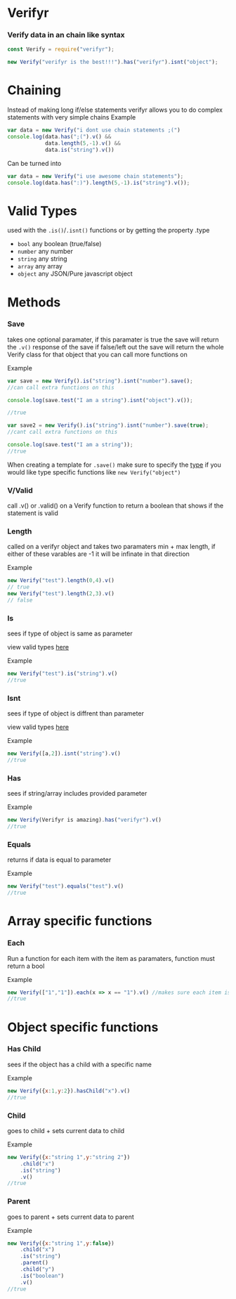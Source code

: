 # Verifyr

### Verify data in an chain like syntax

```js
const Verify = require("verifyr");

new Verify("verifyr is the best!!!").has("verifyr").isnt("object");
```

# Chaining

Instead of making long if/else statements verifyr allows you to do complex statements with very simple chains
Example
```js
var data = new Verify("i dont use chain statements ;(")
console.log(data.has(";(").v() &&
            data.length(5,-1).v() &&
            data.is("string").v())
```

Can be turned into

```js
var data = new Verify("i use awesome chain statements");
console.log(data.has(":)").length(5,-1).is("string").v());
```

# Valid Types

used with the `.is()`/`.isnt()` functions or by getting the property .type

 - `bool` any boolean (true/false)
 - `number` any number
 - `string` any string
 - `array` any array
 - `object` any JSON/Pure javascript object

# Methods

### Save
takes one optional paramater, if this paramater is true the save will return the `.v()` response of the save
if false/left out the save will return the whole Verify class for that object that you can call more functions on

Example
```js
var save = new Verify().is("string").isnt("number").save();
//can call extra functions on this

console.log(save.test("I am a string").isnt("object").v()); 

//true

var save2 = new Verify().is("string").isnt("number").save(true); 
//cant call extra functions on this

console.log(save.test("I am a string"));
//true
```

When creating a template for `.save()` make sure to specify the [type](#types) if you would like type specific functions like `new Verify("object")`


### V/Valid

call .v() or .valid() on a Verify function to return a boolean that shows if the statement is valid

### Length
called on a verifyr object and takes two paramaters min + max length, if either of these varables are -1 it will be infinate in that direction

Example
```js
new Verify("test").length(0,4).v()
// true
new Verify("test").length(2,3).v()
// false
```

### Is
sees if type of object is same as parameter

view valid types [here](#types)

Example
```js
new Verify("test").is("string").v()
//true
```

### Isnt
sees if type of object is diffrent than parameter

view valid types [here](#types)

Example
```js
new Verify([a,2]).isnt("string").v()
//true
```

### Has
sees if string/array includes provided parameter

Example
```js
new Verify(Verifyr is amazing).has("verifyr").v()
//true
```

### Equals
returns if data is equal to parameter

Example
```js
new Verify("test").equals("test").v()
//true
```

# Array specific functions

### Each
Run a function for each item with the item as paramaters, function must return a bool

Example
```js
new Verify(["1","1"]).each(x => x == "1").v() //makes sure each item is "1"
//true
```

# Object specific functions

### Has Child
sees if the object has a child with a specific name

Example
```js
new Verify({x:1,y:2}).hasChild("x").v()
//true
```

### Child
goes to child + sets current data to child

Example
```js
new Verify({x:"string 1",y:"string 2"})
    .child("x")
    .is("string")
    .v()
//true
```

### Parent
goes to parent + sets current data to parent

Example
```js
new Verify({x:"string 1",y:false})
    .child("x")
    .is("string")
    .parent()
    .child("y")
    .is("boolean")
    .v()
//true
```